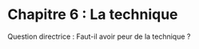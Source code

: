 # Chapitre 6 : La technique

Question directrice : Faut-il avoir peur de la technique ?

<script>subPages()</script>